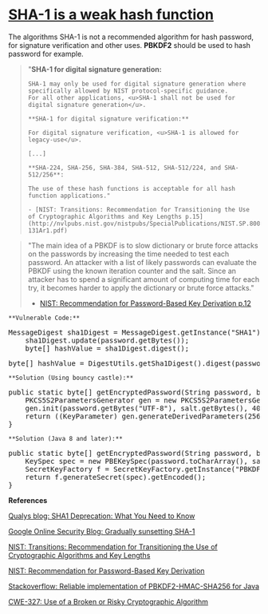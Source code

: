# [SHA-1 is a weak hash function](http://find-sec-bugs.github.io/bugs.htm#WEAK_MESSAGE_DIGEST_SHA1)

The algorithms SHA-1 is not a recommended algorithm for hash password, for signature verification and other
uses. **PBKDF2** should be used to hash password for example.

> "**SHA-1 for digital signature generation:**  
> 
>     SHA-1 may only be used for digital signature generation where specifically allowed by NIST protocol-specific guidance.
>     For all other applications, <u>SHA-1 shall not be used for digital signature generation</u>.  
> 
>     **SHA-1 for digital signature verification:**  
> 
>     For digital signature verification, <u>SHA-1 is allowed for legacy-use</u>.  
> 
>     [...]  
> 
>     **SHA-224, SHA-256, SHA-384, SHA-512, SHA-512/224, and SHA-512/256**:  
> 
>     The use of these hash functions is acceptable for all hash function applications."  
> 
>     - [NIST: Transitions: Recommendation for Transitioning the Use of Cryptographic Algorithms and Key Lengths p.15](http://nvlpubs.nist.gov/nistpubs/SpecialPublications/NIST.SP.800-131Ar1.pdf)

> "The main idea of a PBKDF is to slow dictionary or brute force attacks on the passwords by increasing the time
>     needed to test each password. An attacker with a list of likely passwords can evaluate the PBKDF using the known
>     iteration counter and the salt. Since an attacker has to spend a significant amount of computing time for each try,
>     it becomes harder to apply the dictionary or brute force attacks."  
> 
> - [NIST: Recommendation for Password-Based Key Derivation  p.12](http://csrc.nist.gov/publications/nistpubs/800-132/nist-sp800-132.pdf)

    **Vulnerable Code:**  

<pre>MessageDigest sha1Digest = MessageDigest.getInstance("SHA1");
    sha1Digest.update(password.getBytes());
    byte[] hashValue = sha1Digest.digest();</pre>

<pre>byte[] hashValue = DigestUtils.getSha1Digest().digest(password.getBytes());</pre>

    **Solution (Using bouncy castle):**  

<pre>public static byte[] getEncryptedPassword(String password, byte[] salt) throws NoSuchAlgorithmException, InvalidKeySpecException {
    PKCS5S2ParametersGenerator gen = new PKCS5S2ParametersGenerator(new SHA256Digest());
    gen.init(password.getBytes("UTF-8"), salt.getBytes(), 4096);
    return ((KeyParameter) gen.generateDerivedParameters(256)).getKey();
}</pre>

    **Solution (Java 8 and later):**  

<pre>public static byte[] getEncryptedPassword(String password, byte[] salt) throws NoSuchAlgorithmException, InvalidKeySpecException {
    KeySpec spec = new PBEKeySpec(password.toCharArray(), salt, 4096, 256 * 8);
    SecretKeyFactory f = SecretKeyFactory.getInstance("PBKDF2WithHmacSHA256");
    return f.generateSecret(spec).getEncoded();
}</pre>

**References**  

[Qualys blog: SHA1 Deprecation: What You Need to Know](https://community.qualys.com/blogs/securitylabs/2014/09/09/sha1-deprecation-what-you-need-to-know)  

[Google Online Security Blog: Gradually sunsetting SHA-1](https://googleonlinesecurity.blogspot.ca/2014/09/gradually-sunsetting-sha-1.html)  

[NIST: Transitions: Recommendation for Transitioning the Use of Cryptographic Algorithms and Key Lengths](http://nvlpubs.nist.gov/nistpubs/SpecialPublications/NIST.SP.800-131Ar1.pdf)  

[NIST: Recommendation for Password-Based Key Derivation](http://csrc.nist.gov/publications/nistpubs/800-132/nist-sp800-132.pdf)  

[Stackoverflow: Reliable implementation of PBKDF2-HMAC-SHA256 for Java](https://stackoverflow.com/q/22580853/89769)  

[CWE-327: Use of a Broken or Risky Cryptographic Algorithm](http://cwe.mitre.org/data/definitions/327.html)